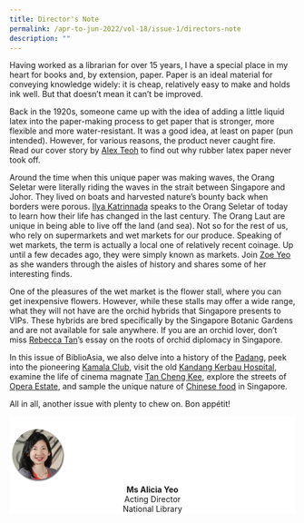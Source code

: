 ```yaml
---
title: Director's Note
permalink: /apr-to-jun-2022/vol-18/issue-1/directors-note
description: ""
---
```

Having worked as a librarian for over 15 years, I have a special place in my heart for books
and, by extension, paper. Paper is an ideal material for conveying knowledge widely: it is
cheap, relatively easy to make and holds ink well. But that doesn’t mean it can’t be improved.

Back in the 1920s, someone came up with the idea of adding a little liquid latex into the
paper-making process to get paper that is stronger, more flexible and more water-resistant.
It was a good idea, at least on paper (pun intended). However, for various reasons, the
product never caught fire. Read our cover story by [Alex Teoh](/apr-to-jun-2022/vol-18/issue-1/rubber-latex-paper) to find out why rubber latex
paper never took off.

Around the time when this unique paper was making waves, the Orang Seletar were
literally riding the waves in the strait between Singapore and Johor. They lived on boats
and harvested nature’s bounty back when borders were porous. [Ilya Katrinnada](/apr-to-jun-2022/vol-18/issue-1/orang-seletar-changing-tides) speaks to
the Orang Seletar of today to learn how their life has changed in the last century.
The Orang Laut are unique in being able to live off the land (and sea). Not so for the
rest of us, who rely on supermarkets and wet markets for our produce. Speaking of wet
markets, the term is actually a local one of relatively recent coinage. Up until a few decades
ago, they were simply known as markets. Join [Zoe Yeo](/apr-to-jun-2022/vol-18/issue-1/story-singapore-changing-wet-markets) as she wanders through the aisles
of history and shares some of her interesting finds.

One of the pleasures of the wet market is the flower stall, where you can get inexpensive
flowers. However, while these stalls may offer a wide range, what they will not have
are the orchid hybrids that Singapore presents to VIPs. These hybrids are bred specifically
by the Singapore Botanic Gardens and are not available for sale anywhere. If you are an
orchid lover, don’t miss [Rebecca Tan](/apr-to-jun-2022/vol-18/issue-1/singapore-orchid-diplomacy)’s essay on the roots of orchid diplomacy in Singapore.

In this issue of BiblioAsia, we also delve into a history of the [Padang](/apr-to-jun-2022/vol-18/issue-1/history-padang), peek into the pioneering [Kamala Club](/apr-to-jun-2022/kamala-club), visit the old [Kandang Kerbau Hospital](/apr-to-jun-2022/vol-18/issue-1/history-kandang-kerbau-hospital), examine the life of cinema
magnate [Tan Cheng Kee](/apr-to-jun-2022/vol-18/issue-1/cinema-pioneer-tan-cheng-kee), explore the streets of [Opera Estate](/apr-to-jun-2022/vol-18/issue-1/history-opera-estate), and sample the unique nature of [Chinese food](/apr-to-jun-2022/vol-18/issue-1/evolution-chinese-food-singapore) in Singapore.

All in all, another issue with plenty to chew on. Bon appétit!


<div style="background-color: white;">
<br>
<img src="/images/vol-17-issue-3/Director.png" style="width: 100px; height: 100px;" />
<center><b>Ms Alicia Yeo</b><br>Acting Director<br>National Library</center>
</div>